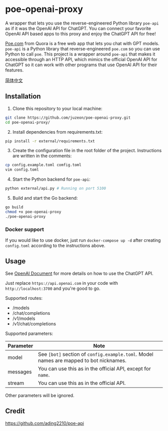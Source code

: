 # poe-openai-proxy

A wrapper that lets you use the reverse-engineered Python library `poe-api` as if it was the OpenAI API for ChatGPT. You can connect your favorite OpenAI API based apps to this proxy and enjoy the ChatGPT API for free!

[Poe.com](https://poe.com/) from Quora is a free web app that lets you chat with GPT models. `poe-api` is a Python library that reverse-engineered `poe.com` so you can use Python to call `poe`. This project is a wrapper around `poe-api` that makes it accessible through an HTTP API, which mimics the official OpenAI API for ChatGPT so it can work with other programs that use OpenAI API for their features.

[简体中文](README_zh.md)

## Installation

1. Clone this repository to your local machine:

```bash
git clone https://github.com/juzeon/poe-openai-proxy.git
cd poe-openai-proxy/
```

2. Install dependencies from requirements.txt:

```bash
pip install -r external/requirements.txt
```

3. Create the configuration file in the root folder of the project. Instructions are written in the comments:

```bash
cp config.example.toml comfig.toml
vim config.toml
```

4. Start the Python backend for `poe-api`:

```bash
python external/api.py # Running on port 5100
```

5. Build and start the Go backend:

```bash
go build
chmod +x poe-openai-proxy
./poe-openai-proxy
```

### Docker support

If you would like to use docker, just run `docker-compose up -d` after creating `config.toml` according to the instructions above.

## Usage

See [OpenAI Document](https://platform.openai.com/docs/api-reference/chat/create) for more details on how to use the ChatGPT API.

Just replace `https://api.openai.com` in your code with `http://localhost:3700` and you're good to go.

Supported routes:

- /models
- /chat/completions
- /v1/models
- /v1/chat/completions

Supported parameters:

| Parameter | Note                                                         |
| --------- | ------------------------------------------------------------ |
| model     | See `[bot]` section of `config.example.toml`. Model names are mapped to bot nicknames. |
| messages  | You can use this as in the official API, except for `name`.            |
| stream    | You can use this as in the official API.                               |

Other parameters will be ignored.

## Credit

<https://github.com/ading2210/poe-api>